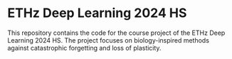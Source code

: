 # ETHz Deep Learning 2024 HS

This repository contains the code for the course project of the ETHz Deep Learning 2024 HS. The project focuses on biology-inspired methods against catastrophic forgetting and loss of plasticity. 
